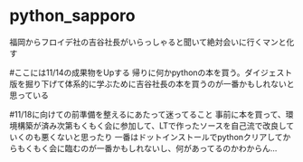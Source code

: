 # python_sapporo
福岡からフロイデ社の吉谷社長がいらっしゃると聞いて絶対会いに行くマンと化す

#ここには11/14の成果物をUpする
帰りに何かpythonの本を買う。ダイジェスト版を掘り下げて体系的に学ぶために吉谷社長の本を買うのが一番かもしれないと思っている

#11/18に向けての前準備を整えるにあたって迷ってること
事前に本を買って、環境構築が済み次第もくもく会に参加して、LTで作ったソースを自己流で改良していくのも悪くないと思ったり
一番はドットインストールでpythonクリアしてからもくもく会に臨むのが一番かもしれないし、何があってるのかわからん…